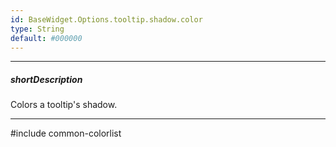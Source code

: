 ```yaml
---
id: BaseWidget.Options.tooltip.shadow.color
type: String
default: #000000
---
```

---
##### shortDescription
Colors a tooltip's shadow.

---
#include common-colorlist